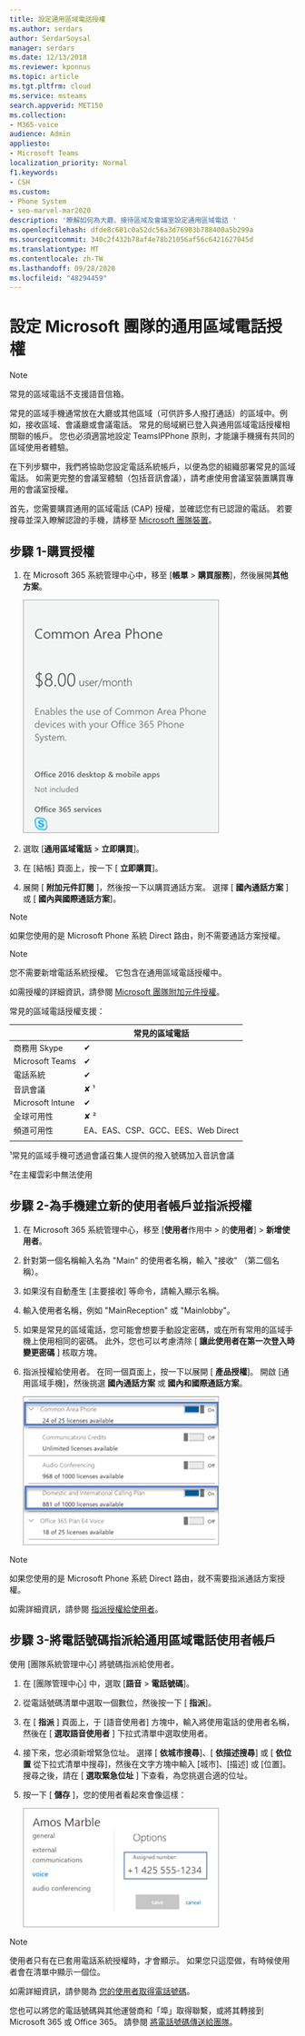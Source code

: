 ```yaml
---
title: 設定通用區域電話授權
ms.author: serdars
author: SerdarSoysal
manager: serdars
ms.date: 12/13/2018
ms.reviewer: kponnus
ms.topic: article
ms.tgt.pltfrm: cloud
ms.service: msteams
search.appverid: MET150
ms.collection:
- M365-voice
audience: Admin
appliesto:
- Microsoft Teams
localization_priority: Normal
f1.keywords:
- CSH
ms.custom:
- Phone System
- seo-marvel-mar2020
description: '瞭解如何為大廳、接待區域及會議室設定通用區域電話 '
ms.openlocfilehash: dfde8c601c0a52dc56a3d76903b788400a5b299a
ms.sourcegitcommit: 340c2f432b78af4e78b21056af56c6421627045d
ms.translationtype: MT
ms.contentlocale: zh-TW
ms.lasthandoff: 09/28/2020
ms.locfileid: "48294459"
---
```

# <a name="set-up-the-common-area-phone-license-for-microsoft-teams"></a>設定 Microsoft 團隊的通用區域電話授權
> [!NOTE]
> 常見的區域電話不支援語音信箱。

常見的區域手機通常放在大廳或其他區域（可供許多人撥打通話）的區域中。例如，接收區域、會議廳或會議電話。 常見的局域網已登入與通用區域電話授權相關聯的帳戶。 您也必須適當地設定 TeamsIPPhone 原則，才能讓手機擁有共同的區域使用者體驗。

在下列步驟中，我們將協助您設定電話系統帳戶，以便為您的組織部署常見的區域電話。 如需更完整的會議室體驗（包括音訊會議），請考慮使用會議室裝置購買專用的會議室授權。 

首先，您需要購買通用的區域電話 (CAP) 授權，並確認您有已認證的電話。 若要搜尋並深入瞭解認證的手機，請移至 [Microsoft 團隊裝置](https://products.office.com/microsoft-teams/across-devices?ms.url=officecomteamsdevices&rtc=1)。 

## <a name="step-1---buy-the-licenses"></a>步驟 1-購買授權

1. 在 Microsoft 365 系統管理中心中，移至 [**帳單**  >  **購買服務**]，然後展開**其他方案**。

    ![顯示常見區域電話磚的螢幕擷取畫面](media/set-up-common-area-phone-image1.png)

2. 選取 [**通用區域電話**  >  **立即購買**]。

3. 在 [結帳] 頁面上，按一下 [ **立即購買**]。

4. 展開 [ **附加元件訂閱** ]，然後按一下以購買通話方案。 選擇 [ **國內通話方案** ] 或 [ **國內與國際通話方案**]。

> [!NOTE]
> 如果您使用的是 Microsoft Phone 系統 Direct 路由，則不需要通話方案授權。

> [!NOTE]
> 您不需要新增電話系統授權。 它包含在通用區域電話授權中。

如需授權的詳細資訊，請參閱 [Microsoft 團隊附加元件授權](https://docs.microsoft.com/microsoftteams/teams-add-on-licensing/microsoft-teams-add-on-licensing)。

常見的區域電話授權支援： 


|   |  常見的區域電話  |
|---------|---------|
|商務用 Skype |   &#x2714; |
|Microsoft Teams |   &#x2714; |
|電話系統 |    &#x2714; |
|音訊會議 |       &#x2718; &sup1;  |
|Microsoft Intune |    &#x2714; |
|全球可用性 |       &#x2718; &sup2;  |
|頻道可用性 |    EA、EAS、CSP、GCC、EES、Web Direct  |
|      |         |

&sup1;常見的區域手機可透過會議召集人提供的撥入號碼加入音訊會議

&sup2;在主權雲彩中無法使用  



## <a name="step-2---create-a-new-user-account-for-the-phone-and-assign-the-licenses"></a>步驟 2-為手機建立新的使用者帳戶並指派授權

1. 在 Microsoft 365 系統管理中心，移至 [**使用者**作用中  >  的**使用者**]  >  **新增使用者**。

2. 針對第一個名稱輸入名為 "Main" 的使用者名稱，輸入 "接收" （第二個名稱）。

3. 如果沒有自動產生 [主要接收] 等命令，請輸入顯示名稱。

4. 輸入使用者名稱，例如 "MainReception" 或 "Mainlobby"。

5. 如果是常見的區域電話，您可能會想要手動設定密碼，或在所有常用的區域手機上使用相同的密碼。 此外，您也可以考慮清除 [ **讓此使用者在第一次登入時變更密碼** ] 核取方塊。

6. 指派授權給使用者。 在同一個頁面上，按一下以展開 [ **產品授權**]。 開啟 [通用區域手機]，然後挑選 **國內通話方案** 或 **國內和國際通話方案**。 

    ![顯示授權指派的螢幕擷取畫面](media/set-up-common-area-phone-image2.png)

> [!NOTE]
> 如果您使用的是 Microsoft Phone 系統 Direct 路由，就不需要指派通話方案授權。

如需詳細資訊，請參閱 [指派授權給使用者](https://docs.microsoft.com/microsoft-365/admin/manage/assign-licenses-to-users)。

## <a name="step-3---assign-a-phone-number-to-the-common-area-phone-user-account"></a>步驟 3-將電話號碼指派給通用區域電話使用者帳戶

使用 [團隊系統管理中心] 將號碼指派給使用者。

1. 在 [團隊管理中心] 中，選取 [**語音**  >  **電話號碼**]。

3.    從電話號碼清單中選取一個數位，然後按一下 [ **指派**]。

4. 在 [ **指派** ] 頁面上，于 [語音使用者] 方塊中，輸入將使用電話的使用者名稱，然後在 [ **選取語音使用者** ] 下拉式清單中選取使用者。

5. 接下來，您必須新增緊急位址。 選擇 [ **依城市搜尋**]、[ **依描述搜尋**] 或 [ **依位置** 從下拉式清單中搜尋]，然後在文字方塊中輸入 [城市]、[描述] 或 [位置]。 搜尋之後，請在 [ **選取緊急位址** ] 下查看，為您挑選合適的位址。

6. 按一下 [ **儲存** ]，您的使用者看起來會像這樣：

   ![顯示授權指派的螢幕擷取畫面](media/set-up-common-area-phone-image3.png)

> [!NOTE]
> 使用者只有在已套用電話系統授權時，才會顯示。 如果您只這麼做，有時候使用者會在清單中顯示一個位。

如需詳細資訊，請參閱為 [您的使用者取得電話號碼](getting-phone-numbers-for-your-users.md)。

您也可以將您的電話號碼與其他運營商和「埠」取得聯繫，或將其轉接到 Microsoft 365 或 Office 365。 請參閱 [將電話號碼傳送給團隊](phone-number-calling-plans/transfer-phone-numbers-to-teams.md)。
